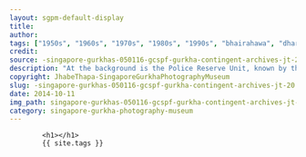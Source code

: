 ```yaml
---
layout: sgpm-default-display
title: 
author: 
tags: ["1950s", "1960s", "1970s", "1980s", "1990s", "bhairahawa", "dharan", "gurkhas", "kathmandu", "nepal", "pokhara", "singapore", "singapore gurkha archive", "singapore gurkha old photographs", "singapore gurkha photography museum", "singapore gurkhas"]
credit: 
source: -singapore-gurkhas-050116-gcspf-gurkha-contingent-archives-jt-20
description: "At the background is the Police Reserve Unit, known by their red vans. He was working at the Officer's Mess which was close by. Date: Late 1960s."
copyright: JhabeThapa-SingaporeGurkhaPhotographyMuseum
slug: -singapore-gurkhas-050116-gcspf-gurkha-contingent-archives-jt-20
date: 2014-10-11
img_path: singapore-gurkhas-050116-gcspf-gurkha-contingent-archives-jt-20.jpg
category: singapore-gurkha-photography-museum
---
```

	 		

	 		<h1></h1>
	 		{{ site.tags }}
	 		
